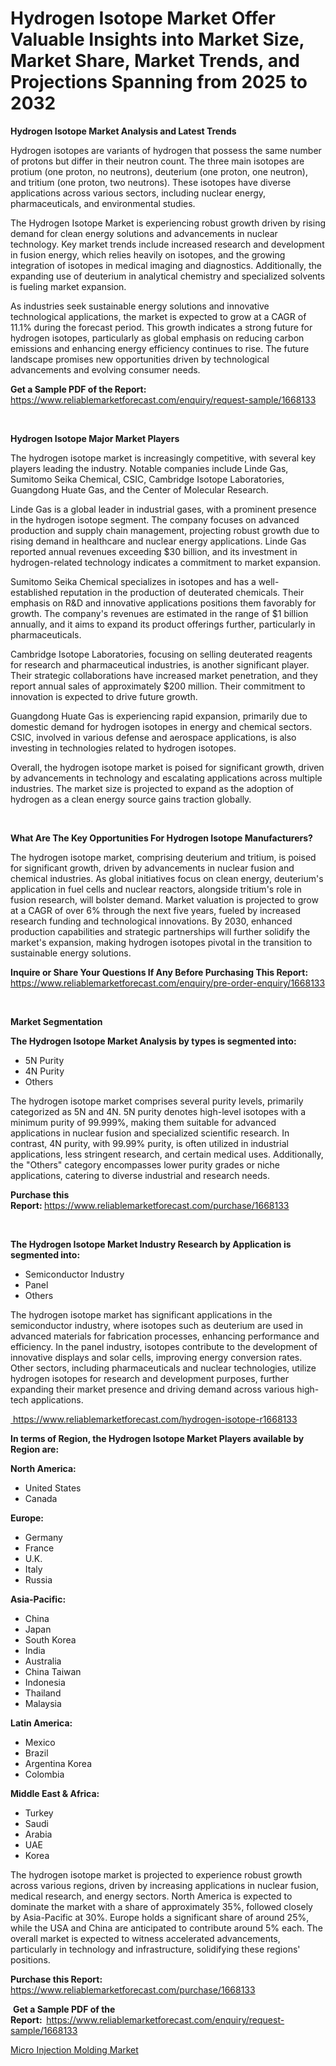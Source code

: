 <p><h1>Hydrogen Isotope Market Offer Valuable Insights into Market Size, Market Share, Market Trends, and Projections Spanning from 2025 to 2032</h1></p><p><strong>Hydrogen Isotope Market Analysis and Latest Trends</strong></p>
<p><p>Hydrogen isotopes are variants of hydrogen that possess the same number of protons but differ in their neutron count. The three main isotopes are protium (one proton, no neutrons), deuterium (one proton, one neutron), and tritium (one proton, two neutrons). These isotopes have diverse applications across various sectors, including nuclear energy, pharmaceuticals, and environmental studies.</p><p>The Hydrogen Isotope Market is experiencing robust growth driven by rising demand for clean energy solutions and advancements in nuclear technology. Key market trends include increased research and development in fusion energy, which relies heavily on isotopes, and the growing integration of isotopes in medical imaging and diagnostics. Additionally, the expanding use of deuterium in analytical chemistry and specialized solvents is fueling market expansion.</p><p>As industries seek sustainable energy solutions and innovative technological applications, the market is expected to grow at a CAGR of 11.1% during the forecast period. This growth indicates a strong future for hydrogen isotopes, particularly as global emphasis on reducing carbon emissions and enhancing energy efficiency continues to rise. The future landscape promises new opportunities driven by technological advancements and evolving consumer needs.</p></p>
<p><strong>Get a Sample PDF of the Report:&nbsp;</strong> <a href="https://www.reliablemarketforecast.com/enquiry/request-sample/1668133?utm_campaign=2603&utm_medium=2&utm_source=Github&utm_content=ia&utm_term=06032025&utm_id=hydrogen-isotope">https://www.reliablemarketforecast.com/enquiry/request-sample/1668133</a></p>
<p>&nbsp;</p>
<p><strong>Hydrogen Isotope Major Market Players</strong></p>
<p><p>The hydrogen isotope market is increasingly competitive, with several key players leading the industry. Notable companies include Linde Gas, Sumitomo Seika Chemical, CSIC, Cambridge Isotope Laboratories, Guangdong Huate Gas, and the Center of Molecular Research.</p><p>Linde Gas is a global leader in industrial gases, with a prominent presence in the hydrogen isotope segment. The company focuses on advanced production and supply chain management, projecting robust growth due to rising demand in healthcare and nuclear energy applications. Linde Gas reported annual revenues exceeding $30 billion, and its investment in hydrogen-related technology indicates a commitment to market expansion.</p><p>Sumitomo Seika Chemical specializes in isotopes and has a well-established reputation in the production of deuterated chemicals. Their emphasis on R&D and innovative applications positions them favorably for growth. The company's revenues are estimated in the range of $1 billion annually, and it aims to expand its product offerings further, particularly in pharmaceuticals.</p><p>Cambridge Isotope Laboratories, focusing on selling deuterated reagents for research and pharmaceutical industries, is another significant player. Their strategic collaborations have increased market penetration, and they report annual sales of approximately $200 million. Their commitment to innovation is expected to drive future growth.</p><p>Guangdong Huate Gas is experiencing rapid expansion, primarily due to domestic demand for hydrogen isotopes in energy and chemical sectors. CSIC, involved in various defense and aerospace applications, is also investing in technologies related to hydrogen isotopes. </p><p>Overall, the hydrogen isotope market is poised for significant growth, driven by advancements in technology and escalating applications across multiple industries. The market size is projected to expand as the adoption of hydrogen as a clean energy source gains traction globally.</p></p>
<p>&nbsp;</p>
<p><strong>What Are The Key Opportunities For Hydrogen Isotope Manufacturers?</strong></p>
<p><p>The hydrogen isotope market, comprising deuterium and tritium, is poised for significant growth, driven by advancements in nuclear fusion and chemical industries. As global initiatives focus on clean energy, deuterium's application in fuel cells and nuclear reactors, alongside tritium's role in fusion research, will bolster demand. Market valuation is projected to grow at a CAGR of over 6% through the next five years, fueled by increased research funding and technological innovations. By 2030, enhanced production capabilities and strategic partnerships will further solidify the market's expansion, making hydrogen isotopes pivotal in the transition to sustainable energy solutions.</p></p>
<p><strong>Inquire or Share Your Questions If Any Before Purchasing This Report:</strong> <a href="https://www.reliablemarketforecast.com/enquiry/pre-order-enquiry/1668133?utm_campaign=2603&utm_medium=2&utm_source=Github&utm_content=ia&utm_term=06032025&utm_id=hydrogen-isotope">https://www.reliablemarketforecast.com/enquiry/pre-order-enquiry/1668133</a></p>
<p>&nbsp;</p>
<p><strong>Market Segmentation</strong></p>
<p><strong>The Hydrogen Isotope Market Analysis by types is segmented into:</strong></p>
<p><ul><li>5N Purity</li><li>4N Purity</li><li>Others</li></ul></p>
<p><p>The hydrogen isotope market comprises several purity levels, primarily categorized as 5N and 4N. 5N purity denotes high-level isotopes with a minimum purity of 99.999%, making them suitable for advanced applications in nuclear fusion and specialized scientific research. In contrast, 4N purity, with 99.99% purity, is often utilized in industrial applications, less stringent research, and certain medical uses. Additionally, the "Others" category encompasses lower purity grades or niche applications, catering to diverse industrial and research needs.</p></p>
<p><strong>Purchase this Report:&nbsp;</strong><a href="https://www.reliablemarketforecast.com/purchase/1668133?utm_campaign=2603&utm_medium=2&utm_source=Github&utm_content=ia&utm_term=06032025&utm_id=hydrogen-isotope">https://www.reliablemarketforecast.com/purchase/1668133</a></p>
<p>&nbsp;</p>
<p><strong>The Hydrogen Isotope Market Industry Research by Application is segmented into:</strong></p>
<p><ul><li>Semiconductor Industry</li><li>Panel</li><li>Others</li></ul></p>
<p><p>The hydrogen isotope market has significant applications in the semiconductor industry, where isotopes such as deuterium are used in advanced materials for fabrication processes, enhancing performance and efficiency. In the panel industry, isotopes contribute to the development of innovative displays and solar cells, improving energy conversion rates. Other sectors, including pharmaceuticals and nuclear technologies, utilize hydrogen isotopes for research and development purposes, further expanding their market presence and driving demand across various high-tech applications.</p></p>
<p><a href="https://www.reliablemarketforecast.com/hydrogen-isotope-r1668133?utm_campaign=2603&utm_medium=2&utm_source=Github&utm_content=ia&utm_term=06032025&utm_id=hydrogen-isotope">&nbsp;https://www.reliablemarketforecast.com/hydrogen-isotope-r1668133</a></p>
<p><strong>In terms of Region, the Hydrogen Isotope Market Players available by Region are:</strong></p>
<p>
    <p> <strong> North America: </strong>
        <ul>
            <li>United States</li>
            <li>Canada</li>
        </ul>
        </p> 
    <p> <strong> Europe: </strong>
        <ul>
            <li>Germany</li>
            <li>France</li>
            <li>U.K.</li>
            <li>Italy</li>
            <li>Russia</li>
        </ul>
        </p> 
    <p> <strong> Asia-Pacific: </strong>
        <ul>
            <li>China</li>
            <li>Japan</li>
            <li>South Korea</li>
            <li>India</li>
            <li>Australia</li>
            <li>China Taiwan</li>
            <li>Indonesia</li>
            <li>Thailand</li>
            <li>Malaysia</li>
        </ul>
        </p> 
    <p> <strong> Latin America: </strong>
        <ul>
            <li>Mexico</li>
            <li>Brazil</li>
            <li>Argentina Korea</li>
            <li>Colombia</li>
        </ul>
        </p> 
    <p> <strong> Middle East & Africa: </strong>
        <ul>
            <li>Turkey</li>
            <li>Saudi</li>
            <li>Arabia</li>
            <li>UAE</li>
            <li>Korea</li>
        </ul>
    </p>
    </p>
<p><p>The hydrogen isotope market is projected to experience robust growth across various regions, driven by increasing applications in nuclear fusion, medical research, and energy sectors. North America is expected to dominate the market with a share of approximately 35%, followed closely by Asia-Pacific at 30%. Europe holds a significant share of around 25%, while the USA and China are anticipated to contribute around 5% each. The overall market is expected to witness accelerated advancements, particularly in technology and infrastructure, solidifying these regions' positions.</p></p>
<p><strong>Purchase this Report: </strong><a href="https://www.reliablemarketforecast.com/purchase/1668133?utm_campaign=2603&utm_medium=2&utm_source=Github&utm_content=ia&utm_term=06032025&utm_id=hydrogen-isotope">https://www.reliablemarketforecast.com/purchase/1668133</a></p>
<p>&nbsp;<strong>Get a Sample PDF of the Report:&nbsp;&nbsp;</strong><a href="https://www.reliablemarketforecast.com/enquiry/request-sample/1668133?utm_campaign=2603&utm_medium=2&utm_source=Github&utm_content=ia&utm_term=06032025&utm_id=hydrogen-isotope">https://www.reliablemarketforecast.com/enquiry/request-sample/1668133</a></p>
<p><strong></strong></p>
<p><p><a href="https://github.com/bolalfredia7777/Market-Research-Report-List-1/blob/main/micro-injection-molding-market.md?utm_campaign=2603&utm_medium=2&utm_source=Github&utm_content=ia&utm_term=06032025&utm_id=hydrogen-isotope">Micro Injection Molding Market</a></p></p>